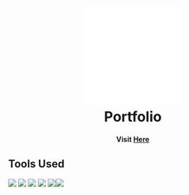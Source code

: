 <h1 align="center">
  <br>
  <a href="https://portfolio-elkq-pandey-sushmit.vercel.app/"><img src="https://raw.githubusercontent.com/pandeysushmit/portfolio/main/public/logo.svg" alt="Portfolio" height="200" width="200"></a>
  <br>
  Portfolio
  <br>
</h1>

<h4 align="center">Visit <a href="https://portfolio-elkq-pandey-sushmit.vercel.app/">Here</a></h4>

<p align="center">
</p>

## Tools Used



<img src="https://upload.wikimedia.org/wikipedia/commons/thumb/a/a7/React-icon.svg/2300px-React-icon.svg.png" height="50"> <img src="https://global.discourse-cdn.com/standard17/uploads/threejs/original/2X/e/e4f86d2200d2d35c30f7b1494e96b9595ebc2751.png" height="50"> <img src="https://miro.medium.com/v2/resize:fit:512/1*YhUzriarE_WKwWuku6w8UQ.jpeg" height="50"> <img src="https://cdn.worldvectorlogo.com/logos/framer-motion.svg" height="50"> <img src="https://upload.wikimedia.org/wikipedia/commons/thumb/d/d5/Tailwind_CSS_Logo.svg/2048px-Tailwind_CSS_Logo.svg.png" height="50"><img src="https://upload.wikimedia.org/wikipedia/commons/thumb/f/f1/Vitejs-logo.svg/1039px-Vitejs-logo.svg.png" height="50">



